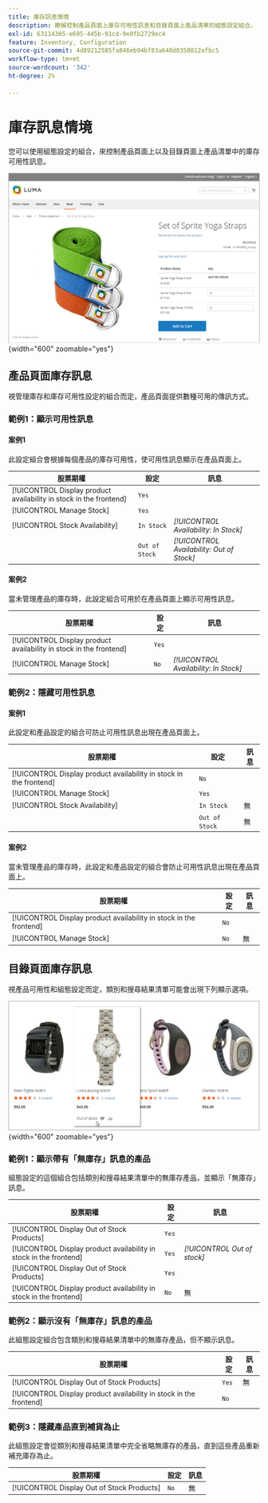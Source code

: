 ```yaml
---
title: 庫存訊息情境
description: 瞭解控制產品頁面上庫存可用性訊息和目錄頁面上產品清單的組態設定組合。
exl-id: 63114305-e695-445b-91cd-9e0fb2729ec4
feature: Inventory, Configuration
source-git-commit: 4d89212585fa846eb94bf83a640d0358812afbc5
workflow-type: tm+mt
source-wordcount: '342'
ht-degree: 2%

---
```


# 庫存訊息情境

您可以使用組態設定的組合，來控制產品頁面上以及目錄頁面上產品清單中的庫存可用性訊息。

![「無庫存」訊息的已分組產品](assets/storefront-out-of-stock-message.png){width="600" zoomable="yes"}

## 產品頁面庫存訊息

視管理庫存和庫存可用性設定的組合而定，產品頁面提供數種可用的傳訊方式。

### 範例1：顯示可用性訊息

#### 案例1

此設定組合會根據每個產品的庫存可用性，使可用性訊息顯示在產品頁面上。

| 股票期權 | 設定 | 訊息 |
|--|--|--|
| [!UICONTROL Display product availability in stock in the frontend] | `Yes` | |
| [!UICONTROL Manage Stock] | `Yes` | |
| [!UICONTROL Stock Availability] | `In Stock` | _[!UICONTROL Availability: In Stock]_ |
| | `Out of Stock` | _[!UICONTROL Availability: Out of Stock]_ |

#### 案例2

當未管理產品的庫存時，此設定組合可用於在產品頁面上顯示可用性訊息。

| 股票期權 | 設定 | 訊息 |
|--|--|--|
| [!UICONTROL Display product availability in stock in the frontend] | `Yes` |  |
| [!UICONTROL Manage Stock] | `No` | _[!UICONTROL Availability: In Stock]_ |

### 範例2：隱藏可用性訊息

#### 案例1

此設定和產品設定的組合可防止可用性訊息出現在產品頁面上。

| 股票期權 | 設定 | 訊息 |
|--|--|--|
| [!UICONTROL Display product availability in stock in the frontend] | `No` |  |
| [!UICONTROL Manage Stock] | `Yes` |  |
| [!UICONTROL Stock Availability] | `In Stock` | 無 |
|  | `Out of Stock` | 無 |

#### 案例2

當未管理產品的庫存時，此設定和產品設定的組合會防止可用性訊息出現在產品頁面上。

| 股票期權 | 設定 | 訊息 |
|--|--|--|
| [!UICONTROL Display product availability in stock in the frontend] | `No` |  |
| [!UICONTROL Manage Stock] | `No` | 無 |

## 目錄頁面庫存訊息

視產品可用性和組態設定而定，類別和搜尋結果清單可能會出現下列顯示選項。

![類別頁面上的無庫存訊息](assets/storefront-out-of-stock-catalog-page.png){width="600" zoomable="yes"}

### 範例1：顯示帶有「無庫存」訊息的產品

組態設定的這個組合包括類別和搜尋結果清單中的無庫存產品，並顯示「無庫存」訊息。

| 股票期權 | 設定 | 訊息 |
|--|--|--|
| [!UICONTROL Display Out of Stock Products] | `Yes` |  |
| [!UICONTROL Display product availability in stock in the frontend] | `Yes` | _[!UICONTROL Out of stock]_ |
| [!UICONTROL Display Out of Stock Products] | `Yes` |  |
| [!UICONTROL Display product availability in stock in the frontend] | `No` | 無 |

### 範例2：顯示沒有「無庫存」訊息的產品

此組態設定組合包含類別和搜尋結果清單中的無庫存產品，但不顯示訊息。

| 股票期權 | 設定 | 訊息 |
|--|--|--|
| [!UICONTROL Display Out of Stock Products] | `Yes` | 無 |
| [!UICONTROL Display product availability in stock in the frontend] | `No` |  |

### 範例3：隱藏產品直到補貨為止

此組態設定會從類別和搜尋結果清單中完全省略無庫存的產品，直到這些產品重新補充庫存為止。

| 股票期權 | 設定 | 訊息 |
|--|--|--|
| [!UICONTROL Display Out of Stock Products] | `No` | 無 |
